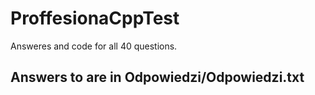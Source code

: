# ProffesionaCppTest
Answeres and code for all 40 questions.

## Answers to are in Odpowiedzi/Odpowiedzi.txt

